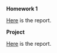 **Homework 1**

[Here](files/hw1/ie360_hw1.html) is the report.


**Project**

[Here](files/) is the report.
